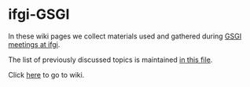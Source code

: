 # ifgi-GSGI

In these wiki pages we collect materials used and gathered during [GSGI meetings at ifgi](https://www.uni-muenster.de/Geoinformatics/en/Studies/study_programs/PhD/structure.html).

The list of previously discussed topics is maintained [in this file](http://go.wwu.de/k8eze).

Click [here](https://github.com/kubakrukar/ifgi-GSGI/wiki) to go to wiki.
